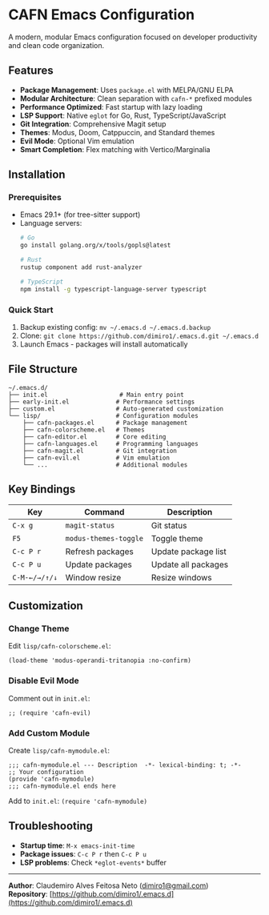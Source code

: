 # CAFN Emacs Configuration

A modern, modular Emacs configuration focused on developer productivity and clean code organization.

## Features

- **Package Management**: Uses `package.el` with MELPA/GNU ELPA
- **Modular Architecture**: Clean separation with `cafn-*` prefixed modules
- **Performance Optimized**: Fast startup with lazy loading
- **LSP Support**: Native `eglot` for Go, Rust, TypeScript/JavaScript
- **Git Integration**: Comprehensive Magit setup
- **Themes**: Modus, Doom, Catppuccin, and Standard themes
- **Evil Mode**: Optional Vim emulation
- **Smart Completion**: Flex matching with Vertico/Marginalia

## Installation

### Prerequisites
- Emacs 29.1+ (for tree-sitter support)
- Language servers:
  ```bash
  # Go
  go install golang.org/x/tools/gopls@latest
  
  # Rust  
  rustup component add rust-analyzer
  
  # TypeScript
  npm install -g typescript-language-server typescript
  ```

### Quick Start
1. Backup existing config: `mv ~/.emacs.d ~/.emacs.d.backup`
2. Clone: `git clone https://github.com/dimiro1/.emacs.d.git ~/.emacs.d`
3. Launch Emacs - packages will install automatically

## File Structure

```
~/.emacs.d/
├── init.el                    # Main entry point
├── early-init.el             # Performance settings
├── custom.el                 # Auto-generated customization
└── lisp/                     # Configuration modules
    ├── cafn-packages.el      # Package management
    ├── cafn-colorscheme.el   # Themes
    ├── cafn-editor.el        # Core editing
    ├── cafn-languages.el     # Programming languages
    ├── cafn-magit.el         # Git integration
    ├── cafn-evil.el          # Vim emulation
    └── ...                   # Additional modules
```

## Key Bindings

| Key | Command | Description |
|-----|---------|-------------|
| `C-x g` | `magit-status` | Git status |
| `F5` | `modus-themes-toggle` | Toggle theme |
| `C-c P r` | Refresh packages | Update package list |
| `C-c P u` | Update packages | Update all packages |
| `C-M-←/→/↑/↓` | Window resize | Resize windows |

## Customization

### Change Theme
Edit `lisp/cafn-colorscheme.el`:
```elisp
(load-theme 'modus-operandi-tritanopia :no-confirm)
```

### Disable Evil Mode
Comment out in `init.el`:
```elisp
;; (require 'cafn-evil)
```

### Add Custom Module
Create `lisp/cafn-mymodule.el`:
```elisp
;;; cafn-mymodule.el --- Description  -*- lexical-binding: t; -*-
;; Your configuration
(provide 'cafn-mymodule)
;;; cafn-mymodule.el ends here
```

Add to `init.el`: `(require 'cafn-mymodule)`

## Troubleshooting

- **Startup time**: `M-x emacs-init-time`
- **Package issues**: `C-c P r` then `C-c P u`
- **LSP problems**: Check `*eglot-events*` buffer

---

**Author**: Claudemiro Alves Feitosa Neto (<dimiro1@gmail.com>)  
**Repository**: [https://github.com/dimiro1/.emacs.d](https://github.com/dimiro1/.emacs.d)
